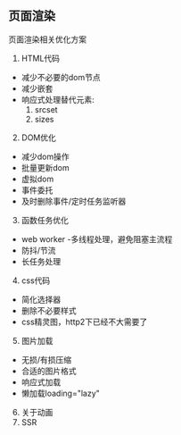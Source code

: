 ## 页面渲染

页面渲染相关优化方案

1. HTML代码
- 减少不必要的dom节点
- 减少嵌套
- 响应式处理替代元素: 
    1. srcset
    2. sizes

2. DOM优化
- 减少dom操作
- 批量更新dom
- 虚拟dom
- 事件委托
- 及时删除事件/定时任务监听器

3. 函数任务优化

- web worker -多线程处理，避免阻塞主流程
- 防抖/节流
- 长任务处理

4. css代码

- 简化选择器
- 删除不必要样式
- css精灵图，http2下已经不大需要了

5. 图片加载

- 无损/有损压缩
- 合适的图片格式
- 响应式加载
- 懒加载loading="lazy"
6. 关于动画
7. SSR
